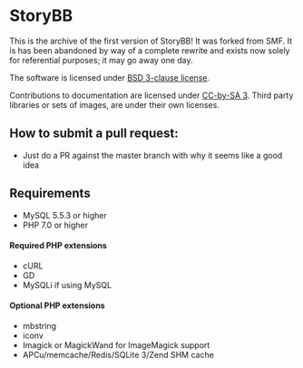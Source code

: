 # StoryBB

This is the archive of the first version of StoryBB! It was forked from SMF. It is has been abandoned by way of a complete rewrite and exists now solely for referential purposes; it may go away one day.

The software is licensed under [BSD 3-clause license](https://opensource.org/licenses/BSD-3-Clause).

Contributions to documentation are licensed under [CC-by-SA 3](https://creativecommons.org/licenses/by-sa/3.0). Third party libraries or sets of images, are under their own licenses.

## How to submit a pull request:
* Just do a PR against the master branch with why it seems like a good idea

## Requirements
* MySQL 5.5.3 or higher
* PHP 7.0 or higher

#### Required PHP extensions
* cURL
* GD
* MySQLi if using MySQL

#### Optional PHP extensions
* mbstring
* iconv
* Imagick or MagickWand for ImageMagick support
* APCu/memcache/Redis/SQLite 3/Zend SHM cache
